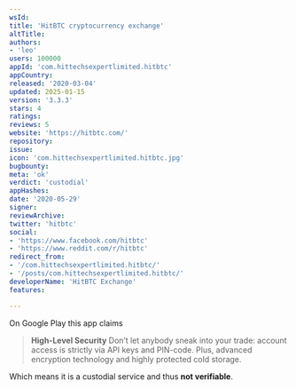 ```yaml
---
wsId: 
title: 'HitBTC cryptocurrency exchange'
altTitle: 
authors:
- 'leo'
users: 100000
appId: 'com.hittechsexpertlimited.hitbtc'
appCountry: 
released: '2020-03-04'
updated: 2025-01-15
version: '3.3.3'
stars: 4
ratings: 
reviews: 5
website: 'https://hitbtc.com/'
repository: 
issue: 
icon: 'com.hittechsexpertlimited.hitbtc.jpg'
bugbounty: 
meta: 'ok'
verdict: 'custodial'
appHashes: 
date: '2020-05-29'
signer: 
reviewArchive: 
twitter: 'hitbtc'
social:
- 'https://www.facebook.com/hitbtc'
- 'https://www.reddit.com/r/hitbtc'
redirect_from:
- '/com.hittechsexpertlimited.hitbtc/'
- '/posts/com.hittechsexpertlimited.hitbtc/'
developerName: 'HitBTC Exchange'
features: 

---
```


On Google Play this app claims

> **High-Level Security**
  Don’t let anybody sneak into your trade: account access is strictly via API
  keys and PIN-code. Plus, advanced encryption technology and highly protected
  cold storage.

Which means it is a custodial service and thus **not verifiable**.
